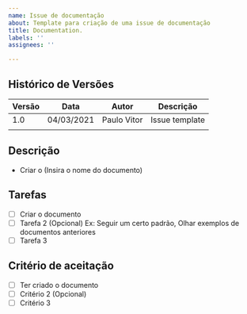 ```yaml
---
name: Issue de documentação
about: Template para criação de uma issue de documentação
title: Documentation.
labels: ''
assignees: ''

---
```


## Histórico de Versões
| Versão  |  Data  | Autor  |  Descrição  |
| ------------------- | ------------------- | ------------------- | ------------------- |
|  1.0 |  04/03/2021 | Paulo Vitor| Issue template |
|   |   |   |   |


## Descrição

- Criar o (Insira o nome do documento)

## Tarefas

- [ ] Criar o documento
- [ ] Tarefa 2 (Opcional) Ex: Seguir um certo padrão, Olhar exemplos de documentos anteriores
- [ ] Tarefa 3

## Critério de aceitação

- [ ] Ter criado o documento 
- [ ] Critério 2 (Opcional) 
- [ ] Critério 3
